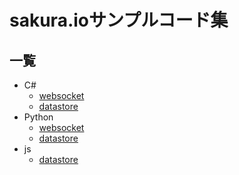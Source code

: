 # sakura.ioサンプルコード集

## 一覧

- C#
  - [websocket](./csharp/websocket)
  - [datastore](./csharp/datastore)
- Python
  - [websocket](./python/ws)
  - [datastore](./python/datastore)
- js
  - [datastore](./js/datastore)
